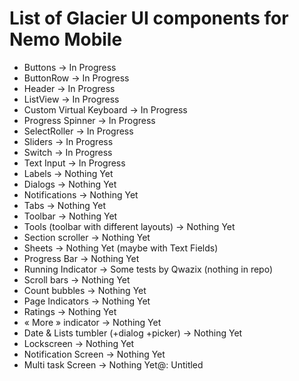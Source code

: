 # List of Glacier UI components for Nemo Mobile
- Buttons → In Progress
- ButtonRow → In Progress
- Header → In Progress
- ListView → In Progress
- Custom Virtual Keyboard → In Progress
- Progress Spinner → In Progress
- SelectRoller → In Progress
- Sliders → In Progress
- Switch → In Progress
- Text Input → In Progress
- Labels → Nothing Yet
- Dialogs → Nothing Yet
- Notifications → Nothing Yet
- Tabs → Nothing Yet
- Toolbar → Nothing Yet
- Tools (toolbar with different layouts) → Nothing Yet
- Section scroller → Nothing Yet
- Sheets → Nothing Yet (maybe with Text Fields)
- Progress Bar → Nothing Yet
- Running Indicator → Some tests by Qwazix (nothing in repo)
- Scroll bars → Nothing Yet
- Count bubbles → Nothing Yet
- Page Indicators → Nothing Yet
- Ratings → Nothing Yet
- « More » indicator → Nothing Yet
- Date & Lists tumbler (+dialog +picker) → Nothing Yet
- Lockscreen → Nothing Yet
- Notification Screen → Nothing Yet
- Multi task Screen → Nothing Yet@: Untitled
